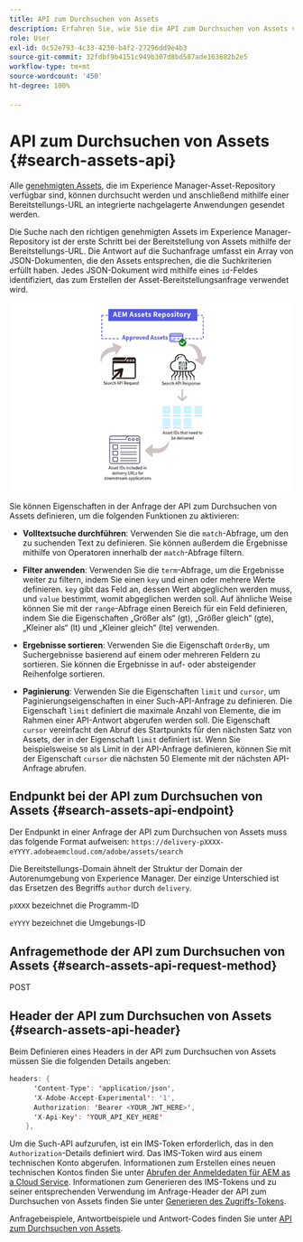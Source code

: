 ```yaml
---
title: API zum Durchsuchen von Assets
description: Erfahren Sie, wie Sie die API zum Durchsuchen von Assets verwenden.
role: User
exl-id: 0c52e793-4c33-4230-b4f2-27296dd9e4b3
source-git-commit: 32fdbf9b4151c949b307d8bd587ade163682b2e5
workflow-type: tm+mt
source-wordcount: '450'
ht-degree: 100%

---
```


# API zum Durchsuchen von Assets {#search-assets-api}

Alle [genehmigten Assets](approve-assets.md), die im Experience Manager-Asset-Repository verfügbar sind, können durchsucht werden und anschließend mithilfe einer Bereitstellungs-URL an integrierte nachgelagerte Anwendungen gesendet werden.

Die Suche nach den richtigen genehmigten Assets im Experience Manager-Repository ist der erste Schritt bei der Bereitstellung von Assets mithilfe der Bereitstellungs-URL. Die Antwort auf die Suchanfrage umfasst ein Array von JSON-Dokumenten, die den Assets entsprechen, die die Suchkriterien erfüllt haben. Jedes JSON-Dokument wird mithilfe eines `id`-Feldes identifiziert, das zum Erstellen der Asset-Bereitstellungsanfrage verwendet wird.

![Überblick über das direkte binäre Upload-Protokoll](assets/search-assets-api-overview.png)

Sie können Eigenschaften in der Anfrage der API zum Durchsuchen von Assets definieren, um die folgenden Funktionen zu aktivieren:

* **Volltextsuche durchführen**: Verwenden Sie die `match`-Abfrage, um den zu suchenden Text zu definieren.  Sie können außerdem die Ergebnisse mithilfe von Operatoren innerhalb der `match`-Abfrage filtern.

* **Filter anwenden**: Verwenden Sie die `term`-Abfrage, um die Ergebnisse weiter zu filtern, indem Sie einen `key` und einen oder mehrere Werte definieren. `key` gibt das Feld an, dessen Wert abgeglichen werden muss, und `value` bestimmt, womit abgeglichen werden soll. Auf ähnliche Weise können Sie mit der `range`-Abfrage einen Bereich für ein Feld definieren, indem Sie die Eigenschaften „Größer als“ (gt), „Größer gleich“ (gte), „Kleiner als“ (lt) und „Kleiner gleich“ (lte) verwenden.

* **Ergebnisse sortieren**: Verwenden Sie die Eigenschaft `OrderBy`, um Suchergebnisse basierend auf einem oder mehreren Feldern zu sortieren. Sie können die Ergebnisse in auf- oder absteigender Reihenfolge sortieren.

* **Paginierung**: Verwenden Sie die Eigenschaften `limit` und `cursor`, um Paginierungseigenschaften in einer Such-API-Anfrage zu definieren. Die Eigenschaft `limit` definiert die maximale Anzahl von Elemente, die im Rahmen einer API-Antwort abgerufen werden soll. Die Eigenschaft `cursor` vereinfacht den Abruf des Startpunkts für den nächsten Satz von Assets, der in der Eigenschaft `limit` definiert ist. Wenn Sie beispielsweise `50` als Limit in der API-Anfrage definieren, können Sie mit der Eigenschaft `cursor` die nächsten 50 Elemente mit der nächsten API-Anfrage abrufen.

## Endpunkt bei der API zum Durchsuchen von Assets {#search-assets-api-endpoint}

Der Endpunkt in einer Anfrage der API zum Durchsuchen von Assets muss das folgende Format aufweisen:
`https://delivery-pXXXX-eYYYY.adobeaemcloud.com/adobe/assets/search`

Die Bereitstellungs-Domain ähnelt der Struktur der Domain der Autorenumgebung von Experience Manager. Der einzige Unterschied ist das Ersetzen des Begriffs `author` durch `delivery`.

`pXXXX` bezeichnet die Programm-ID

`eYYYY` bezeichnet die Umgebungs-ID

## Anfragemethode der API zum Durchsuchen von Assets {#search-assets-api-request-method}

POST

## Header der API zum Durchsuchen von Assets {#search-assets-api-header}

Beim Definieren eines Headers in der API zum Durchsuchen von Assets müssen Sie die folgenden Details angeben:

```java
headers: {
      'Content-Type': 'application/json',
      'X-Adobe-Accept-Experimental': '1',
      Authorization: 'Bearer <YOUR_JWT_HERE>',
      'X-Api-Key': 'YOUR_API_KEY_HERE'
    },
```

Um die Such-API aufzurufen, ist ein IMS-Token erforderlich, das in den `Authorization`-Details definiert wird. Das IMS-Token wird aus einem technischen Konto abgerufen. Informationen zum Erstellen eines neuen technischen Kontos finden Sie unter [Abrufen der Anmeldedaten für AEM as a Cloud Service](https://experienceleague.adobe.com/docs/experience-manager-cloud-service/content/implementing/developing/generating-access-tokens-for-server-side-apis.html?lang=de#fetch-the-aem-as-a-cloud-service-credentials). Informationen zum Generieren des IMS-Tokens und zu seiner entsprechenden Verwendung im Anfrage-Header der API zum Durchsuchen von Assets finden Sie unter [Generieren des Zugriffs-Tokens](https://experienceleague.adobe.com/docs/experience-manager-cloud-service/content/implementing/developing/generating-access-tokens-for-server-side-apis.html?lang=de#generating-the-access-token).

Anfragebeispiele, Antwortbeispiele und Antwort-Codes finden Sie unter [API zum Durchsuchen von Assets](https://adobe-aem-assets-delivery-experimental.redoc.ly/#operation/search).
